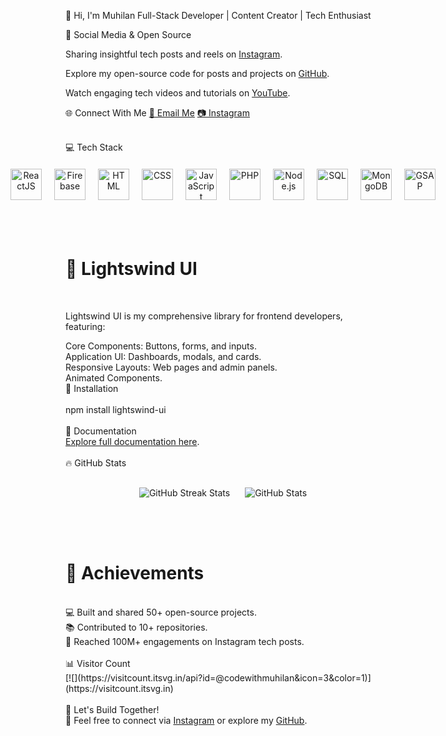 🌟 Hi, I'm Muhilan
Full-Stack Developer | Content Creator | Tech Enthusiast

🎥 Social Media & Open Source
<p>
  Sharing insightful tech posts and reels on 
  <a href="https://www.instagram.com/codewith_muhilan/" target="_blank">Instagram</a>. 
</p>
<p>
  Explore my open-source code for posts and projects on 
  <a href="https://github.com/codewithmuhilan" target="_blank">GitHub</a>.
</p>
<p>
  Watch engaging tech videos and tutorials on 
  <a href="https://www.youtube.com/@codewith_muhilan" target="_blank">YouTube</a>.
</p>

🌐 Connect With Me
<a href="mailto:muhilan6601@outlook.com" target="_blank">💌 Email Me</a>
<a href="https://www.instagram.com/codewith_muhilan/" target="_blank">📷 Instagram</a>

<br />
💻 Tech Stack
<div align="center" style="display: flex; justify-content: center; gap: 20px; flex-wrap: nowrap; padding: 20px;"> <a href="https://reactjs.org/" target="_blank"> <img src="https://img.icons8.com/color/48/000000/react-native.png" alt="ReactJS" title="ReactJS" style="width: 50px;" /> </a> <a href="https://firebase.google.com/" target="_blank"> <img src="https://img.icons8.com/color/48/000000/firebase.png" alt="Firebase" title="Firebase" style="width: 50px;" /> </a> <a href="https://www.w3.org/html/" target="_blank"> <img src="https://img.icons8.com/color/48/000000/html-5.png" alt="HTML" title="HTML" style="width: 50px;" /> </a> <a href="https://www.w3.org/Style/CSS/" target="_blank"> <img src="https://img.icons8.com/color/48/000000/css3.png" alt="CSS" title="CSS" style="width: 50px;" /> </a> <a href="https://www.javascript.com/" target="_blank"> <img src="https://img.icons8.com/color/48/000000/javascript.png" alt="JavaScript" title="JavaScript" style="width: 50px;" /> </a> <a href="https://www.php.net/" target="_blank"> <img src="https://img.icons8.com/officel/48/000000/php-logo.png" alt="PHP" title="PHP" style="width: 50px;" /> </a> <a href="https://nodejs.org/" target="_blank"> <img src="https://img.icons8.com/fluency/48/000000/node-js.png" alt="Node.js" title="Node.js" style="width: 50px;" /> </a> <a href="https://www.sql.org/" target="_blank"> <img src="https://img.icons8.com/color/48/000000/sql.png" alt="SQL" title="SQL" style="width: 50px;" /> </a> <a href="https://www.mongodb.com/" target="_blank"> <img src="https://img.icons8.com/color/48/000000/mongodb.png" alt="MongoDB" title="MongoDB" style="width: 50px;" /> </a> <a href="https://greensock.com/gsap/" target="_blank"> <img src="https://img.icons8.com/color/48/000000/gsap.png" alt="GSAP" title="GSAP" style="width: 50px;" /> </a> </div>

<br />
<br />

<h1>🎨 Lightswind UI</h1>
<br />

Lightswind UI is my comprehensive library for frontend developers, featuring:

Core Components: Buttons, forms, and inputs.<br />
Application UI: Dashboards, modals, and cards.<br />
Responsive Layouts: Web pages and admin panels.<br />
Animated Components.<br />
🚀 Installation<br />
<br />
npm install lightswind-ui<br /><br />
📘 Documentation<br />
<a href="https://lightswind.com/docs" target="_blank">Explore full documentation here</a>.
<br /><br />
🔥 GitHub Stats
<div align="center" style="margin: 20px 0;"> <img src="https://github-readme-streak-stats.herokuapp.com/?user=codewithmuhilan&theme=radical" alt="GitHub Streak Stats" style="margin: 10px;" /> <img src="https://github-readme-stats.vercel.app/api?username=codewithmuhilan&show_icons=true&theme=radical" alt="GitHub Stats" style="margin: 10px;" /> </div><br />
<br />
<h1>🌟 Achievements</h1> <br />
💻 Built and shared 50+ open-source projects.<br />
📚 Contributed to 10+ repositories.<br />
🚀 Reached 100M+ engagements on Instagram tech posts.<br />
<br />
📊 Visitor Count <br />
[![](https://visitcount.itsvg.in/api?id=@codewithmuhilan&icon=3&color=1)](https://visitcount.itsvg.in)
<br /><br />
🚀 Let's Build Together!<br />
💌 Feel free to connect via <a href="[https://instagram.com](https://www.instagram.com/codewith_muhilan/)" target="_blank">Instagram</a> or explore my <a href="https://github.com/codewithmuhilan" target="_blank">GitHub</a>.
